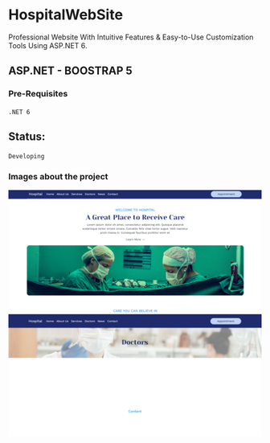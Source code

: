 # HospitalWebSite
Professional Website With Intuitive Features & Easy-to-Use Customization Tools Using ASP.NET 6.

## ASP.NET - BOOSTRAP 5
### Pre-Requisites
`.NET 6` 

## Status:
`Developing`

### Images about the project
![alt text](https://github.com/Nor-Mand/HospitalWebSite/blob/master/HospitalWebSite/wwwroot/images/picture_1.png)
![alt text](https://github.com/Nor-Mand/HospitalWebSite/blob/master/HospitalWebSite/wwwroot/images/picture_2.png)
